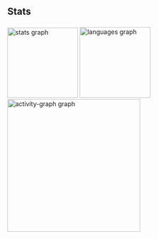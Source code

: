 <h2 align="left">Stats</h2>

###

<div align="left">
  <img src="https://github-readme-stats.vercel.app/api?username=dougsnb&hide_title=false&hide_rank=false&show_icons=false&include_all_commits=false&count_private=true&disable_animations=false&theme=dark&locale=en&hide_border=true&order=1" height="159" alt="stats graph"  />
  <img src="https://github-readme-stats.vercel.app/api/top-langs?username=dougsnb&locale=pt-br&hide_title=false&layout=compact&card_width=320&langs_count=4&theme=dark&hide_border=true&order=2&custom_title=Linguagens" height="160" alt="languages graph"  />
  <img src="https://github-readme-activity-graph.vercel.app/graph?username=dougsnb&radius=16&theme=github-dark&area=true&order=5&custom_title=Douglas%20da%20Silva%20Noveli%20Braga&bg_color=BLACK&hide_title=false&hide_border=true" height="300" alt="activity-graph graph"  />
</div>

###
